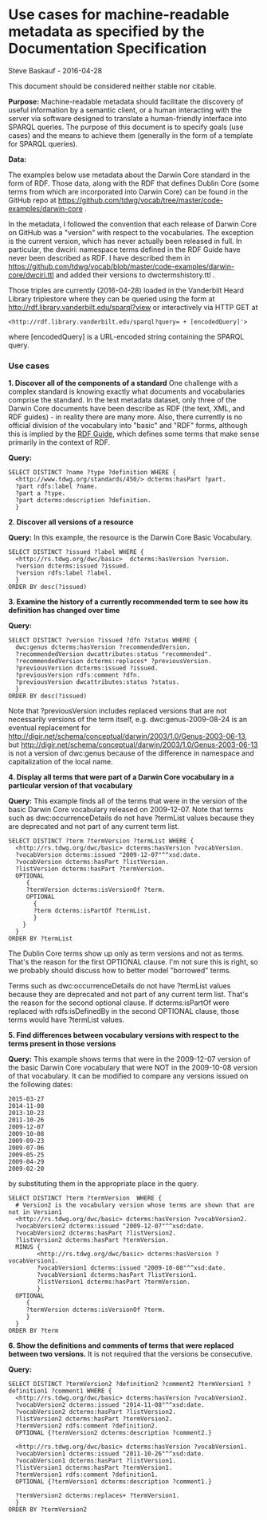 # Use cases for machine-readable metadata as specified by the Documentation Specification #

Steve Baskauf - 2016-04-28

This document should be considered neither stable nor citable.

**Purpose:** Machine-readable metadata should facilitate the discovery of useful information by a semantic client, or a human interacting with the server via software designed to translate a human-friendly interface into SPARQL queries.  The purpose of this document is to specify goals (use cases) and the means to achieve them (generally in the form of a template for SPARQL queries).

**Data:**

The examples below use metadata about the Darwin Core standard in the form of RDF.  Those data, along with the RDF that defines Dublin Core (some terms from which are incorporated into Darwin Core) can be found in the GitHub repo at https://github.com/tdwg/vocab/tree/master/code-examples/darwin-core .  

In the metadata, I followed the convention that each release of Darwin Core on GitHub was a "version" with respect to the vocabularies. The exception is the current version, which has never actually been released in full.  In particular, the dwciri: namespace terms defined in the RDF Guide have never been described as RDF.  I have described them in https://github.com/tdwg/vocab/blob/master/code-examples/darwin-core/dwciri.ttl and added their versions to dwctermshistory.ttl .  

Those triples are currently (2016-04-28) loaded in the Vanderbilt Heard Library triplestore where they can be queried using the form at http://rdf.library.vanderbilt.edu/sparql?view or interactively via HTTP GET at
```
<http://rdf.library.vanderbilt.edu/sparql?query= + [encodedQuery]'>
```
where [encodedQuery] is a URL-encoded string containing the SPARQL query.


### Use cases ###

**1. Discover all of the components of a standard** One challenge with a complex standard is knowing exactly what documents and vocabularies comprise the standard.  In the test metadata dataset, only three of the Darwin Core documents have been describe as RDF (the text, XML, and RDF guides) - in reality there are many more.  Also, there currently is no official division of the vocabulary into "basic" and "RDF" forms, although this is implied by the [RDF Guide](http://rs.tdwg.org/dwc/terms/guides/rdf/), which defines some terms that make sense primarily in the context of RDF.  

**Query:**
```
SELECT DISTINCT ?name ?type ?definition WHERE {
  <http://www.tdwg.org/standards/450/> dcterms:hasPart ?part.
  ?part rdfs:label ?name.
  ?part a ?type.
  ?part dcterms:description ?definition.
  }
```

**2. Discover all versions of a resource**

**Query:**
In this example, the resource is the Darwin Core Basic Vocabulary.  
```
SELECT DISTINCT ?issued ?label WHERE {
  <http://rs.tdwg.org/dwc/basic>  dcterms:hasVersion ?version.
  ?version dcterms:issued ?issued.
  ?version rdfs:label ?label.
  }
ORDER BY desc(?issued)
```

**3. Examine the history of a currently recommended term to see how its definition has changed over time**

**Query:**
```
SELECT DISTINCT ?version ?issued ?dfn ?status WHERE {
  dwc:genus dcterms:hasVersion ?recommendedVersion.
  ?recommendedVersion dwcattributes:status "recommended".
  ?recommendedVersion dcterms:replaces* ?previousVersion.
  ?previousVersion dcterms:issued ?issued.
  ?previousVersion rdfs:comment ?dfn.
  ?previousVersion dwcattributes:status ?status.
  }
ORDER BY desc(?issued)
```
Note that ?previousVersion includes replaced versions that are not necessarily versions of the term itself, e.g. dwc:genus-2009-08-24 is an eventual replacement for <http://digir.net/schema/conceptual/darwin/2003/1.0/Genus-2003-06-13>, but <http://digir.net/schema/conceptual/darwin/2003/1.0/Genus-2003-06-13> is not a version of dwc:genus because of the difference in namespace and capitalization of the local name.

**4. Display all terms that were part of a Darwin Core vocabulary in a particular version of that vocabulary**

**Query:** This example finds all of the terms that were in the version of the basic Darwin Core vocabulary released on 2009-12-07.  Note that terms such as dwc:occurrenceDetails do not have ?termList values because they are deprecated and not part of any current term list.  
```
SELECT DISTINCT ?term ?termVersion ?termList WHERE {
  <http://rs.tdwg.org/dwc/basic> dcterms:hasVersion ?vocabVersion.
  ?vocabVersion dcterms:issued "2009-12-07"^^xsd:date.
  ?vocabVersion dcterms:hasPart ?listVersion.
  ?listVersion dcterms:hasPart ?termVersion.
  OPTIONAL
     {
     ?termVersion dcterms:isVersionOf ?term.
     OPTIONAL
       {
       ?term dcterms:isPartOf ?termList.
       }
    }
  }
ORDER BY ?termList
```
The Dublin Core terms show up only as term versions and not as terms.  That's the reason for the first OPTIONAL clause.  I'm not sure this is right, so we probably should discuss how to better model "borrowed" terms.  

Terms such as dwc:occurrenceDetails do not have ?termList values because they are deprecated and not part of any current term list. That's the reason for the second optional clause.  If dcterms:isPartOf were replaced with rdfs:isDefinedBy in the second OPTIONAL clause, those terms would have ?termList values.

**5. Find differences between vocabulary versions with respect to the terms present in those versions**

**Query:** This example shows terms that were in the 2009-12-07 version of the basic Darwin Core vocabulary that were NOT in the 2009-10-08 version of that vocabulary.  It can be modified to compare any versions issued on the following dates:

```
2015-03-27
2014-11-08
2013-10-23
2011-10-26
2009-12-07
2009-10-08
2009-09-23
2009-07-06
2009-05-25
2009-04-29
2009-02-20

```
by substituting them in the appropriate place in the query.
```
SELECT DISTINCT ?term ?termVersion  WHERE {
  # Version2 is the vocabulary version whose terms are shown that are not in Version1
  <http://rs.tdwg.org/dwc/basic> dcterms:hasVersion ?vocabVersion2.
  ?vocabVersion2 dcterms:issued "2009-12-07"^^xsd:date.
  ?vocabVersion2 dcterms:hasPart ?listVersion2.
  ?listVersion2 dcterms:hasPart ?termVersion.
  MINUS {
        <http://rs.tdwg.org/dwc/basic> dcterms:hasVersion ?vocabVersion1.
        ?vocabVersion1 dcterms:issued "2009-10-08"^^xsd:date.
        ?vocabVersion1 dcterms:hasPart ?listVersion1.
        ?listVersion1 dcterms:hasPart ?termVersion.
        }
  OPTIONAL
     {
     ?termVersion dcterms:isVersionOf ?term.
     }
  }
ORDER BY ?term
```

**6. Show the definitions and comments of terms that were replaced between two versions.**  It is not required that the versions be consecutive.

**Query:**
```
SELECT DISTINCT ?termVersion2 ?definition2 ?comment2 ?termVersion1 ?definition1 ?comment1 WHERE {
  <http://rs.tdwg.org/dwc/basic> dcterms:hasVersion ?vocabVersion2.
  ?vocabVersion2 dcterms:issued "2014-11-08"^^xsd:date.
  ?vocabVersion2 dcterms:hasPart ?listVersion2.
  ?listVersion2 dcterms:hasPart ?termVersion2.
  ?termVersion2 rdfs:comment ?definition2.
  OPTIONAL {?termVersion2 dcterms:description ?comment2.}

  <http://rs.tdwg.org/dwc/basic> dcterms:hasVersion ?vocabVersion1.
  ?vocabVersion1 dcterms:issued "2011-10-26"^^xsd:date.
  ?vocabVersion1 dcterms:hasPart ?listVersion1.
  ?listVersion1 dcterms:hasPart ?termVersion1.
  ?termVersion1 rdfs:comment ?definition1.
  OPTIONAL {?termVersion1 dcterms:description ?comment1.}

  ?termVersion2 dcterms:replaces+ ?termVersion1.
  }
ORDER BY ?termVersion2
```
